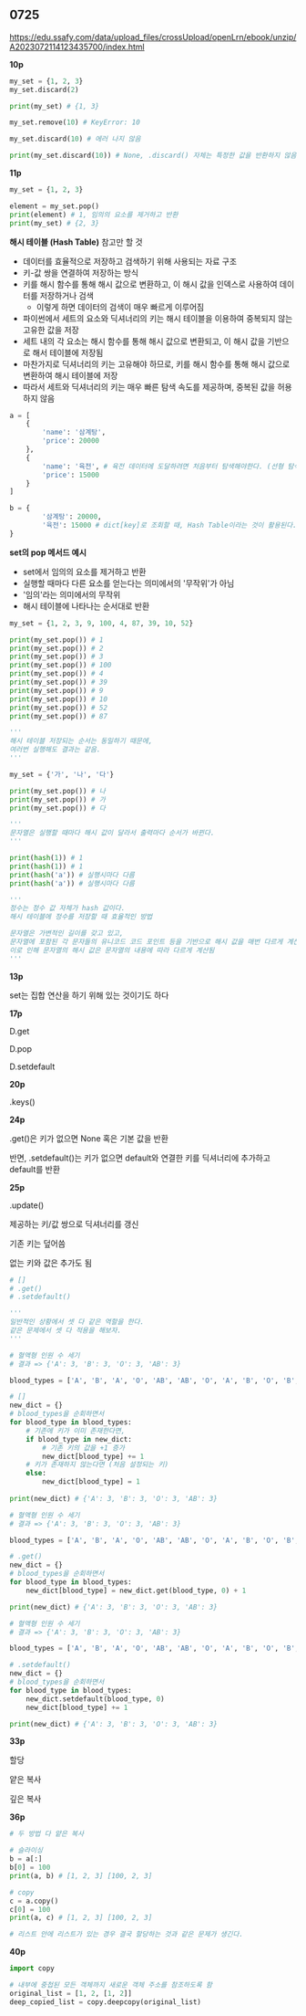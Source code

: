## 0725

https://edu.ssafy.com/data/upload_files/crossUpload/openLrn/ebook/unzip/A2023072114123435700/index.html



**10p**

```python
my_set = {1, 2, 3}
my_set.discard(2)

print(my_set) # {1, 3}

my_set.remove(10) # KeyError: 10

my_set.discard(10) # 에러 나지 않음

print(my_set.discard(10)) # None, .discard() 자체는 특정한 값을 반환하지 않음
```



**11p**

```python
my_set = {1, 2, 3}

element = my_set.pop()
print(element) # 1, 임의의 요소를 제거하고 반환
print(my_set) # {2, 3}
```



**해시 테이블 (Hash Table)** 참고만 할 것

- 데이터를 효율적으로 저장하고 검색하기 위해 사용되는 자료 구조
- 키-값 쌍을 연결하여 저장하는 방식
- 키를 해시 함수를 통해 해시 값으로 변환하고, 이 해시 값을 인덱스로 사용하여 데이터를 저장하거나 검색
  - 이렇게 하면 데이터의 검색이 매우 빠르게 이루어짐
- 파이썬에서 세트의 요소와 딕셔너리의 키는 해시 테이블을 이용하여 중복되지 않는 고유한 값을 저장
- 세트 내의 각 요소는 해시 함수를 통해 해시 값으로 변환되고, 이 해시 값을 기반으로 해서 테이블에 저장됨
- 마찬가지로 딕셔너리의 키는 고유해야 하므로, 키를 해시 함수를 통해 해시 값으로 변환하여 해시 테이블에 저장
- 따라서 세트와 딕셔너리의 키는 매우 빠른 탐색 속도를 제공하며, 중복된 값을 허용하지 않음



```python
a = [
    {
        'name': '삼계탕',
        'price': 20000
    },
    {
        'name': '육전', # 육전 데이터에 도달하려면 처음부터 탐색해야한다. (선형 탐색)
        'price': 15000
    }
]
```

```python
b = {
        '삼계탕': 20000,
        '육전': 15000 # dict[key]로 조회할 때, Hash Table이라는 것이 활용된다.
}
```



**set의 pop 메서드 예시**

- set에서 임의의 요소를 제거하고 반환
- 실행할 때마다 다른 요소를 얻는다는 의미에서의 '무작위'가 아님
- '임의'라는 의미에서의 무작위
- 해시 테이블에 나타나는 순서대로 반환

```python
my_set = {1, 2, 3, 9, 100, 4, 87, 39, 10, 52}

print(my_set.pop()) # 1
print(my_set.pop()) # 2
print(my_set.pop()) # 3
print(my_set.pop()) # 100
print(my_set.pop()) # 4
print(my_set.pop()) # 39
print(my_set.pop()) # 9
print(my_set.pop()) # 10
print(my_set.pop()) # 52
print(my_set.pop()) # 87

'''
해시 테이블 저장되는 순서는 동일하기 때문에,
여러번 실행해도 결과는 같음.
'''
```

```python
my_set = {'가', '나', '다'}

print(my_set.pop()) # 나
print(my_set.pop()) # 가
print(my_set.pop()) # 다

'''
문자열은 실행할 때마다 해시 값이 달라서 출력마다 순서가 바뀐다.
'''
```

```python
print(hash(1)) # 1
print(hash(1)) # 1
print(hash('a')) # 실행시마다 다름
print(hash('a')) # 실행시마다 다름

'''
정수는 정수 값 자체가 hash 값이다.
해시 테이블에 정수를 저장할 때 효율적인 방법

문자열은 가변적인 길이를 갖고 있고,
문자열에 포함된 각 문자들의 유니코드 코드 포인트 등을 기반으로 해시 값을 매번 다르게 계산
이로 인해 문자열의 해시 값은 문자열의 내용에 따라 다르게 계산됨
'''
```



**13p**

set는 집합 연산을 하기 위해 있는 것이기도 하다



**17p**

D.get

D.pop

D.setdefault



**20p**

.keys()



**24p**

.get()은 키가 없으면 None 혹은 기본 값을 반환

반면, .setdefault()는 키가 없으면 default와 연결한 키를 딕셔너리에 추가하고 default를 반환



**25p**

.update()

제공하는 키/값 쌍으로 딕셔너리를 갱신

기존 키는 덮어씀

없는 키와 값은 추가도 됨

```python
# []
# .get()
# .setdefault()

'''
일반적인 상황에서 셋 다 같은 역할을 한다.
같은 문제에서 셋 다 적용을 해보자.
'''
```

```python
# 혈액형 인원 수 세기
# 결과 => {'A': 3, 'B': 3, 'O': 3, 'AB': 3}

blood_types = ['A', 'B', 'A', 'O', 'AB', 'AB', 'O', 'A', 'B', 'O', 'B', 'AB']

# []
new_dict = {}
# blood_types을 순회하면서
for blood_type in blood_types:
    # 기존에 키가 이미 존재한다면,
    if blood_type in new_dict:
        # 기존 키의 값을 +1 증가
        new_dict[blood_type] += 1
    # 키가 존재하지 않는다면 (처음 설정되는 키)
    else:
        new_dict[blood_type] = 1
        
print(new_dict) # {'A': 3, 'B': 3, 'O': 3, 'AB': 3}
```

```python
# 혈액형 인원 수 세기
# 결과 => {'A': 3, 'B': 3, 'O': 3, 'AB': 3}

blood_types = ['A', 'B', 'A', 'O', 'AB', 'AB', 'O', 'A', 'B', 'O', 'B', 'AB']

# .get()
new_dict = {}
# blood_types을 순회하면서
for blood_type in blood_types:
    new_dict[blood_type] = new_dict.get(blood_type, 0) + 1

print(new_dict) # {'A': 3, 'B': 3, 'O': 3, 'AB': 3}
```

```python
# 혈액형 인원 수 세기
# 결과 => {'A': 3, 'B': 3, 'O': 3, 'AB': 3}

blood_types = ['A', 'B', 'A', 'O', 'AB', 'AB', 'O', 'A', 'B', 'O', 'B', 'AB']

# .setdefault()
new_dict = {}
# blood_types을 순회하면서
for blood_type in blood_types:
    new_dict.setdefault(blood_type, 0)
    new_dict[blood_type] += 1

print(new_dict) # {'A': 3, 'B': 3, 'O': 3, 'AB': 3}
```



**33p**

할당

얕은 복사

깊은 복사



**36p**

```python
# 두 방법 다 얕은 복사

# 슬라이싱
b = a[:]
b[0] = 100
print(a, b) # [1, 2, 3] [100, 2, 3]

# copy
c = a.copy()
c[0] = 100
print(a, c) # [1, 2, 3] [100, 2, 3]

# 리스트 안에 리스트가 있는 경우 결국 할당하는 것과 같은 문제가 생긴다.
```



**40p**

```python
import copy

# 내부에 중첩된 모든 객체까지 새로운 객체 주소를 참조하도록 함
original_list = [1, 2, [1, 2]]
deep_copied_list = copy.deepcopy(original_list)
```










